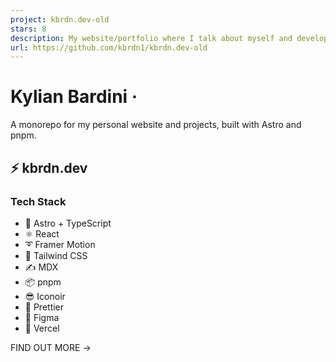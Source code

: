 ```yaml
---
project: kbrdn.dev-old
stars: 8
description: My website/portfolio where I talk about myself and development !
url: https://github.com/kbrdn1/kbrdn.dev-old
---
```


Kylian Bardini ·
================

A monorepo for my personal website and projects, built with Astro and pnpm.

⚡ kbrdn.dev
-----------

### Tech Stack

-   🚀 Astro + TypeScript
-   ⚛️ React
-   ➰ Framer Motion
-   🍃 Tailwind CSS
-   ✍ MDX
-   📦 pnpm
-   😎 Iconoir
-   📝 Prettier
-   🎨 Figma
-   🔺 Vercel

FIND OUT MORE →

